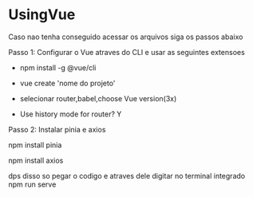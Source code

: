 # UsingVue

Caso nao tenha conseguido acessar os arquivos siga os passos abaixo

Passo 1: Configurar o Vue atraves do CLI e usar as seguintes extensoes
- npm install -g @vue/cli
- vue create 'nome do projeto'

- selecionar router,babel,choose Vue version(3x)
- Use history mode for router? Y

Passo 2: Instalar pinia e axios

npm install pinia

npm install axios

dps disso so pegar o codigo e atraves dele digitar no terminal integrado
npm run serve
